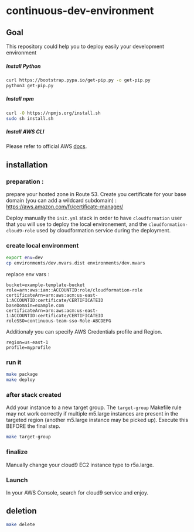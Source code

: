 # continuous-dev-environment

## Goal

This repository could help you to deploy easily your development environment

##### Install Python

```bash
curl https://bootstrap.pypa.io/get-pip.py -o get-pip.py
python3 get-pip.py
```

##### Install npm

```bash
curl -O https://npmjs.org/install.sh
sudo sh install.sh
```

##### Install AWS CLI

Please refer to official AWS <a href= https://docs.aws.amazon.com/cli/latest/userguide/install-cliv2.html>docs</a>.

## installation

### preparation :

prepare your hosted zone in Route 53.
Create you certificate for your base domain
(you can add a wildcard subdomain) : https://aws.amazon.com/fr/certificate-manager/

Deploy manually the `init.yml` stack in order to have `cloudformation` user that you will use to deploy the local environement, and the `cloudformation-cloud9-role` used by cloudformation service during the deployment.

### create local environment

```bash
export env=dev
cp environments/dev.mvars.dist environments/dev.mvars
```

replace env vars :

```
bucket=example-template-bucket
role=arn:aws:iam::ACCOUNTID:role/cloudformation-role
certificateArn=arn:aws:acm:us-east-1:ACCOUNTID:certificate/CERTIFICATEID
baseDomain=example.com
certificateArn=arn:aws:acm:us-east-1:ACCOUNTID:certificate/CERTIFICATEID
roleSSO=continuous-team-sso-Role-ABCDEFG
```

Additionaly you can specify AWS Credentials profile and Region.

```
region=us-east-1
profile=myprofile
```

### run it

```bash
make package
make deploy
```

### after stack created

Add your instance to a new target group.
The `target-group` Makefile rule may not work correctly if multiple m5.large instances are present in the targeted region (another m5.large instance may be picked up). Execute this BEFORE the final step.
```bash
make target-group
```

### finalize

Manually change your cloud9 EC2 instance type to r5a.large.

### Launch

In your AWS Console, search for cloud9 service and enjoy.

## deletion

```bash
make delete
```

